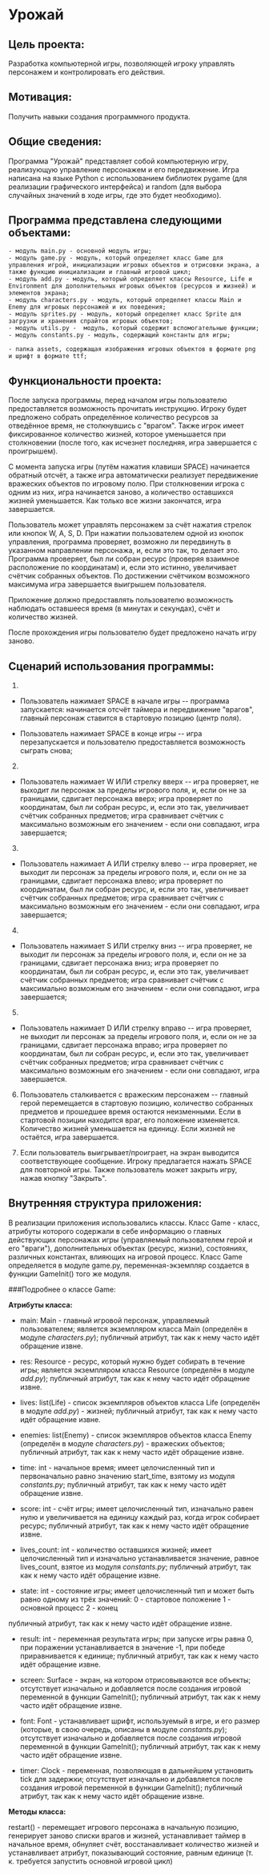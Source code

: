 # Урожай

## Цель проекта:

Разработка компьютерной игры, позволяющей игроку управлять персонажем и контролировать его действия.

## Мотивация:

Получить навыки создания программного продукта.

## Общие сведения:

Программа "Урожай" представляет собой компьютерную игру, реализующую управление персонажем и его передвижение.
Игра написана на языке Python с использованием библиотек pygame (для реализации графического интерфейса) и random (для выбора случайных значений в ходе игры, где это будет необходимо).

## Программа представлена следующими объектами:

    - модуль main.py - основной модуль игры;
    - модуль game.py - модуль, который определяет класс Game для управления игрой, инициализации игровых объектов и отрисовки экрана, а также функцию инициализации и главный игровой цикл;
    - модуль add.py - модуль, который определяет классы Resource, Life и Environment для дополнительных игровых объектов (ресурсов и жизней) и элементов экрана;
    - модуль characters.py - модуль, который определяет классы Main и Enemy для игровых персонажей и их поведения;
    - модуль sprites.py - модуль, который определяет класс Sprite для загрузки и хранения спрайтов игровых объектов;
    - модуль utils.py -  модуль, который содержит вспомогательные функции;
    - модуль constants.py - модуль, содержащий константы для игры;
    
    - папка assets, содержащая изображения игровых объектов в формате png и шрифт в формате ttf;
    

## Функциональности проекта:

После запуска программы, перед началом игры пользователю предоставляется возможность прочитать инструкцию. Игроку будет предложено собрать определённое количество ресурсов за отведённое время, не столкнувшись с "врагом". Также игрок имеет фиксированное количество жизней, которое уменьшается при столкновении (после того, как исчезнет последняя, игра завершается с проигрышем).

С момента запуска игры (путём нажатия клавиши SPACE) начинается обратный отсчёт, а также игра автоматически реализует передвижение вражеских объектов по игровому полю. При столкновении игрока с одним из них, игра начинается заново, а количество оставшихся жизней уменьшается. Как только все жизни закончатся, игра завершается.

Пользователь может управлять персонажем за счёт нажатия стрелок или кнопок W, A, S, D. При нажатии пользователем одной из кнопок управления, программа проверяет, возможно ли передвинуть в указанном направлении персонажа, и, если это так, то делает это.
Программа проверяет, был ли собран ресурс (проверяя взаимное расположение по координатам) и, если это истинно, увеличивает счётчик собранных объектов. По достижении счётчиком возможного максимума игра завершается выигрышем пользователя.

Приложение должно предоставлять пользователю возможность наблюдать оставшееся время (в минутах и секундах), счёт и количество жизней.

После прохождения игры пользователю будет предложено начать игру заново.

## Сценарий использования программы:
1) 
 - Пользователь нажимает SPACE в начале игры -- программа запускается: начинается отсчёт таймера и передвижение "врагов", главный персонаж ставится в стартовую позицию (центр поля).
 
 - Пользователь нажимает SPACE в конце игры -- игра перезапускается и пользователю предоставляется возможность сыграть снова;

2)
 - Пользователь нажимает W ИЛИ стрелку вверх -- игра проверяет, не выходит ли персонаж за пределы игрового поля, и, если он не за границами, сдвигает персонажа вверх; игра проверяет по координатам, был ли собран ресурс, и, если это так, увеличивает счётчик собранных предметов; игра сравнивает счётчик с максимально возможным его значением - если они совпадают, игра завершается;
 

3) 
 - Пользователь нажимает A ИЛИ стрелку влево -- игра проверяет, не выходит ли персонаж за пределы игрового поля, и, если он не за границами, сдвигает персонажа влево; игра проверяет по координатам, был ли собран ресурс, и, если это так, увеличивает счётчик собранных предметов; игра сравнивает счётчик с максимально возможным его значением - если они совпадают, игра завершается;

4) 
 - Пользователь нажимает S ИЛИ стрелку вниз -- игра проверяет, не выходит ли персонаж за пределы игрового поля, и, если он не за границами, сдвигает персонажа вниз; игра проверяет по координатам, был ли собран ресурс, и, если это так, увеличивает счётчик собранных предметов; игра сравнивает счётчик с максимально возможным его значением - если они совпадают, игра завершается;

5) 
 - Пользователь нажимает D ИЛИ стрелку вправо -- игра проверяет, не выходит ли персонаж за пределы игрового поля, и, если он не за границами, сдвигает персонажа вправо; игра проверяет по координатам, был ли собран ресурс, и, если это так, увеличивает счётчик собранных предметов; игра сравнивает счётчик с максимально возможным его значением - если они совпадают, игра завершается.
 
 6) Пользователь сталкивается с вражеским персонажем -- главный герой перемещается в стартовую позицию, количество собранных предметов и прошедшее время остаются неизменными. Если в стартовой позиции находится враг, его положение изменяется. Количество жизней уменьшается на единицу. Если жизней не остаётся, игра завершается.
 
 7) Если пользователь выигрывает/проиграет, на экран выводится соответствующее сообщение. Игроку предлагается нажать SPACE для повторной игры. Также пользователь может закрыть игру, нажав кнопку "Закрыть". 

## Внутренняя структура приложения:

В реализации приложения использовались классы. 
Класс Game - класс, атрибуты которого содержали в себе информацию о главных действующих персонажах игры (управляемый пользователем герой и его "враги"), дополнительных объектах (ресурс, жизни), состояниях, различных константах, влияющих на игровой процесс.
Класс Game определяется в модуле game.py, переменная-экземпляр создается в функции GameInit() того же модуля. 

###Подробнее о классе Game: 

**Атрибуты класса:**

- main: Main - главный игровой персонаж, управляемый пользователем; является экземпляром класса Main (определён в модуле _characters.py_); публичный атрибут, так как к нему часто идёт обращение извне.

- res: Resource - ресурс, который нужно будет собирать в течение игры; является экземпляром класса Resource (определён в модуле _add.py_); публичный атрибут, так как к нему часто идёт обращение извне.

- lives: list(Life) - список экземпляров объектов класса Life (определён в модуле _add.py_) - жизней; публичный атрибут, так как к нему часто идёт обращение извне.

- enemies: list(Enemy) - список экземпляров объектов класса Enemy (определён в модуле _characters.py_) - вражеских объектов; публичный атрибут, так как к нему часто идёт обращение извне.

- time: int - начальное время; имеет целочисленный тип и первоначально равно значению start_time, взятому из модуля _constants.py_; публичный атрибут, так как к нему часто идёт обращение извне.

- score: int - счёт игры; имеет целочисленный тип, изначально равен нулю и увеличивается на единицу каждый раз, когда игрок собирает ресурс; публичный атрибут, так как к нему часто идёт обращение извне.

- lives_count: int - количество оставшихся жизней; имеет целочисленный тип и изначально устанавливается значение, равное lives_count, взятое из модуля _constants.py_; публичный атрибут, так как к нему часто идёт обращение извне.

- state: int - состояние игры; имеет целочисленный тип и может быть равно одному из трёх значений:
                0 - стартовое положение
                1 - основной процесс
                2 - конец

публичный атрибут, так как к нему часто идёт обращение извне.

- result: int - переменная результата игры; при запуске игры равна 0, при поражении устанавливается в значение -1, при победе приравнивается к единице; публичный атрибут, так как к нему часто идёт обращение извне.


- screen: Surface - экран, на котором отрисовываются все объекты; отсутствует изначально и добавляется после создания игровой переменной в функции GameInit(); публичный атрибут, так как к нему часто идёт обращение извне.

- font: Font - устанавливает шрифт, используемый в игре, и его размер (которые, в свою очередь, описаны в модуле _constants.py_); отсутствует изначально и добавляется после создания игровой переменной в функции GameInit(); публичный атрибут, так как к нему часто идёт обращение извне.

- timer: Clock - переменная, позволяющая в дальнейшем установить tick для задержки; отсутствует изначально и добавляется после создания игровой переменной в функции GameInit(); публичный атрибут, так как к нему часто идёт обращение извне.

**Методы класса:**

restart() - перемещает игрового персонажа в начальную позицию, генерирует заново списки врагов и жизней, устанавливает таймер в начальное время, обнуляет счёт, восстанавливает количество жизней и устанавливает атрибут, показывающий состояние, равным единице (т. к. требуется запустить основной игровой цикл)
